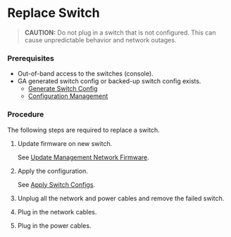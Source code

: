 # Replace Switch

> **CAUTION:** Do not plug in a switch that is not configured. This can cause unpredictable behavior and network outages.

### Prerequisites 

- Out-of-band access to the switches (console).
- GA generated switch config or backed-up switch config exists.
  - [Generate Switch Config](generate_switch_configs.md)
  - [Configuration Management](config_management.md)

### Procedure

The following steps are required to replace a switch.

1. Update firmware on new switch.
   
   See [Update Management Network Firmware](firmware/update_management_network_firmware.md).

2. Apply the configuration.
   
   See [Apply Switch Configs](apply_switch_configs.md).

3. Unplug all the network and power cables and remove the failed switch.
   
4. Plug in the network cables.

5. Plug in the power cables.
